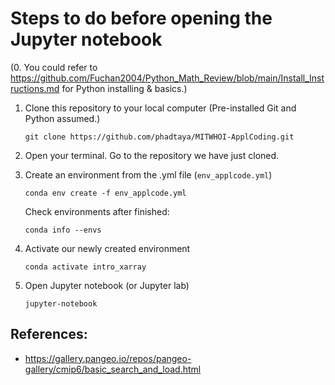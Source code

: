 # Steps to do before opening the Jupyter notebook

(0. You could refer to https://github.com/Fuchan2004/Python_Math_Review/blob/main/Install_Instructions.md for Python installing & basics.) 

1. Clone this repository to your local computer (Pre-installed Git and Python assumed.)

   `git clone https://github.com/phadtaya/MITWHOI-ApplCoding.git`

3. Open your terminal. Go to the repository we have just cloned.

4. Create an environment from the .yml file (`env_applcode.yml`)

   `conda env create -f env_applcode.yml`

   Check environments after finished:

   `conda info --envs`

5. Activate our newly created environment

   `conda activate intro_xarray`

7. Open Jupyter notebook (or Jupyter lab)

   `jupyter-notebook`

## References:
* https://gallery.pangeo.io/repos/pangeo-gallery/cmip6/basic_search_and_load.html
